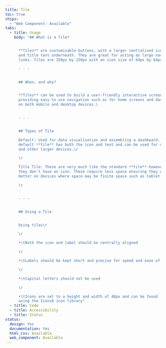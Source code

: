 ```yaml
---
title: Tile
toc: true
chips:
  - "Web Component: Available"
tabs:
  - title: Usage
    body: "## What is a Tile?


      **Tiles** are customisable buttons, with a larger centralised icon
      and title text underneath. They are great for acting as large navigation
      links. Tiles are 150px by 150px with an icon size of 64px by 64px

      - - -


      ## When, and why?


      **Tiles** can be used to build a user-friendly interactive screen
      providing easy to use navigation such as for home screens and dashboards
      on both mobile and desktop devices.\ 


      - - -


      ## Types of Tile

      Default: Used for data visualisation and assembling a dashboard. The
      default **tile** has both the icon and text and can be used for desktop
      and other larger devices.\r

      \r

      Title Tile: These are very much like the standard **tile** however
      they don't have an icon. These require less space ensuring they work
      better on devices where space may be finite space such as tablet.\ 

      \r


      - - -


      ## Using a Tile


      Using tiles\r

      \r

      •\tBoth the icon and label should be centrally aligned

      \r

      •\tLabels should be kept short and precise for speed and ease of use

      \r

      •\tCapital letters should not be used

      \r

      •\tIcons are set to a height and width of 48px and can be found
      using the Icons8 icon library"
  - title: Code
  - title: Accessibility
  - title: Status
status:
  design: Yes
  documentation: Yes
  html_css: Available
  web_component: Available
---
```

